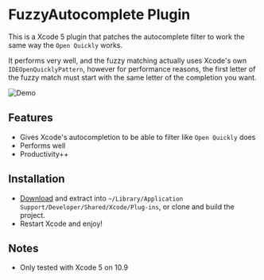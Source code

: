 # FuzzyAutocomplete Plugin

This is a Xcode 5 plugin that patches the autocomplete filter to work the same way the `Open Quickly` works.

It performs very well, and the fuzzy matching actually uses Xcode's own `IDEOpenQuicklyPattern`, however for performance reasons, the first letter of the fuzzy match must start with the same letter of the completion you want.

![Demo](http://f.cl.ly/items/3B0X2j1e213a0u1b2x2f/fuzzyautocomplete.gif)

## Features

* Gives Xcode's autocompletion to be able to filter like `Open Quickly` does
* Performs well
* Productivity++

## Installation

* [Download](https://github.com/chendo/FuzzyAutocompletePlugin/releases/download/v1.0/FuzzyAutocomplete.xcplugin.zip) and extract into `~/Library/Application Support/Developer/Shared/Xcode/Plug-ins`, or clone and build the project.
* Restart Xcode and enjoy!

## Notes

* Only tested with Xcode 5 on 10.9
